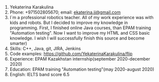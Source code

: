 1. Yekaterina Karakulina
2. Phone: +971502805670; email: ekaterina.jj@gmail.com
3. I`m a professional robotics teacher. All of my work experience was with kids and robots. But I decided to improve my knowledge in programming. First, I finished online Java courses, than EPAM training "Automation testing". Now I want to improve my HTML and CSS basic knowledge. I wish I will successfully finish this source and become smarter)
4. Skills: C++, Java, git, JIRA, Jenkins
5. Code examples: https://github.com/YekaterinaKarakulina/flip
6. Experience: EPAM Kazakhstan internship(september 2020-december 2020)
7. Education: EPAM training "Automation testing"(may 2020-august 2020)
8. English: IELTS band score 6.5
